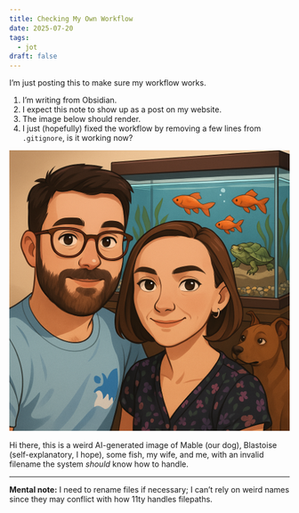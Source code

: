 ```yaml
---
title: Checking My Own Workflow
date: 2025-07-20
tags:
  - jot
draft: false
---
```

I’m just posting this to make sure my workflow works.

1. I’m writing from Obsidian.  
2. I expect this note to show up as a post on my website.  
3. The image below should render.  
4. I just (hopefully) fixed the workflow by removing a few lines from `.gitignore`, is it working now?

![Some of the Santalla Robey family](blastoise-mable.png)

Hi there, this is a weird AI-generated image of Mable (our dog), Blastoise (self-explanatory, I hope), some fish, my wife, and me, with an invalid filename the system *should* know how to handle.

---

**Mental note:** I need to rename files if necessary; I can’t rely on weird names since they may conflict with how 11ty handles filepaths.
